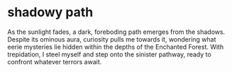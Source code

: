 # shadowy path
As the sunlight fades, a dark, foreboding path emerges from the shadows. Despite its ominous aura, curiosity pulls me towards it, wondering what eerie mysteries lie hidden within the depths of the Enchanted Forest. With trepidation, I steel myself and step onto the sinister pathway, ready to confront whatever terrors await.